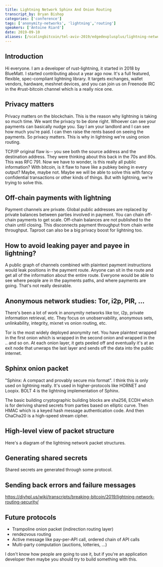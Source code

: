 ```yaml
---
title: Lightning Network Sphinx And Onion Routing
transcript_by: Bryan Bishop
categories: ['conference']
tags: ['anonymity-networks', 'lightning','routing']
speakers: ['Antoine Riard']
date: 2019-09-10
aliases: [/scalingbitcoin/tel-aviv-2019/edgedevplusplus/lightning-network-sphinx-and-onion-routing]
---
```

## Introduction

Hi everyone. I am a developer of rust-lightning, it started in 2018 by BlueMatt. I started contributing about a year ago now. It's a full featured, flexible, spec-compliant lightning library. It targets exchanges, wallet vendors, hardware, meshnet devices, and you can join us on Freenode IRC in the #rust-bitcoin channel which is a really nice one.

## Privacy matters

Privacy matters on the blockchain. This is the reason why lightning is taking so much time. We want the privacy to be done right. Whoever can see your payments can basically nudge you. Say I am your landlord and I can see how much you're paid. I can then raise the rents based on seeing the payments. So privacy matters. This is why in lightning we're using onion routing.

TCP/IP original flaw is-- you see both the source address and the destination address. They were thinking about this back in the 70s and 80s. This was RFC 791. Now we have to wonder, is this really all public information? With bitcoin, is it flaw to have like a pubkey being in every output? Maybe, maybe not. Maybe we will be able to solve this with fancy confidential transactions or other kinds of things. But with lightning, we're trying to solve this.

## Off-chain payments with lightning

Payment channels are private. Global public addresses are replaced by private balances between parties involved in payment. You can chain off-chain payments to get scale. Off-chain balances are not published to the chain until closing. This disconnects payment throughput from chain write throughput. Taproot can also be a big privacy boost for lightning too.

## How to avoid leaking payer and payee in lightning?

A public graph of channels combined with plaintext payment instructions would leak positions in the payment route. Anyone can sit in the route and get all of the information about the entire route. Everyone would be able to see where people are in the payments paths, and where payments are going. That's not really desirable.

## Anonymous network studies: Tor, i2p, PIR, ...

There's been a lot of work in anonymity networks like tor, i2p, private information retrieval, etc. They focus on unobservability, anonymous sets, unlinkability, integrity, mixnet vs onion routing, etc.

Tor is the most widely deployed anonymity net. You have plaintext wrapped in the first onion which is wrapped in the second onion and wrapped in the .. and so on. At each onion layer, it gets peeled off and eventually it's at an exit node that unwraps the last layer and sends off the data into the public internet.

## Sphinx onion packet

"Sphinx: A compact and provably secure mix format". I think this is only used on lightning really. It's used in higher-protocols like HORNET and Loopix. BOLT 4 is the lightning implementation of Sphinx.

The basic building cryptographic building blocks are sha256, ECDH which is for deriving shared secrets from parties based on elliptic curve. Then HMAC which is a keyed hash message authentication code. And then ChaCha20 is a high-speed stream cipher.

## High-level view of packet structure

Here's a diagram of the lightning network packet structures.

## Generating shared secrets

Shared secrets are generated through some protocol.

## Sending back errors and failure messages

<https://diyhpl.us/wiki/transcripts/breaking-bitcoin/2019/lightning-network-routing-security/>

## Future protocols

* Trampoline onion packet (indirection routing layer)
* rendezvous routing
* Active message like pay-per-API call, ordered chain of API calls
* Multi-party computation (auctions, lotteries, ...)

I don't know how people are going to use it, but if you're an application developer then maybe you should try to build something with this.



